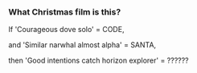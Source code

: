 ### What Christmas film is this? 

If 'Courageous dove solo' = CODE, 

and 'Similar narwhal almost alpha' = SANTA,

then 'Good intentions catch horizon explorer' = ??????
